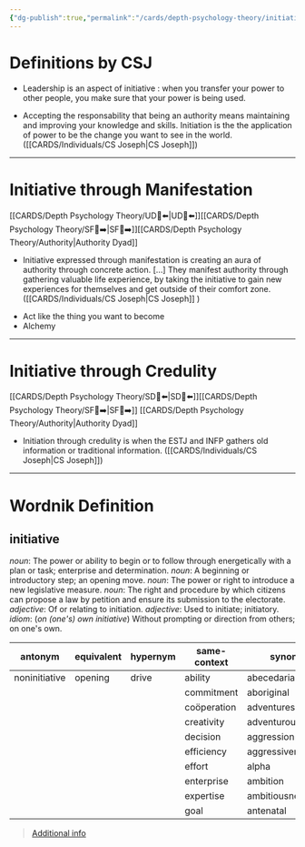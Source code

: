 ```yaml
---
{"dg-publish":true,"permalink":"/cards/depth-psychology-theory/initiative/","created":"2022-12-31T17:42:03.357+01:00","updated":"2023-05-03T17:57:44.069+02:00"}
---
```


# Definitions by CSJ 
- Leadership is an aspect of initiative : when you transfer your power to other people, you make sure that your power is being used. 

<div class="transclusion internal-embed is-loaded"><div class="markdown-embed">



- Accepting the responsability that being an authority means maintaining and improving your knowledge and skills. Initiation is the the application of power to be the change you want to see in the world. ([[CARDS/Individuals/CS Joseph\|CS Joseph]]) 

</div></div>


---
# Initiative through Manifestation 
[[CARDS/Depth Psychology Theory/UD👤⬅️\|UD👤⬅️]][[CARDS/Depth Psychology Theory/SF🤸➡️\|SF🤸➡️]][[CARDS/Depth Psychology Theory/Authority\|Authority Dyad]] 

<div class="transclusion internal-embed is-loaded"><div class="markdown-embed">



- Initiative expressed through manifestation is creating an aura of authority through concrete action. […] They manifest authority through gathering valuable life experience, by taking the initiative to gain new experiences for themselves and get outside of their comfort zone. ([[CARDS/Individuals/CS Joseph\|CS Joseph]] ) 

</div></div>

- Act like the thing you want to become 
- Alchemy 
---
# Initiative through Credulity 
[[CARDS/Depth Psychology Theory/SD🤸⬅️\|SD🤸⬅️]][[CARDS/Depth Psychology Theory/SF🤸➡️\|SF🤸➡️]] [[CARDS/Depth Psychology Theory/Authority\|Authority Dyad]] 

<div class="transclusion internal-embed is-loaded"><div class="markdown-embed">



- Initiation through credulity is when the ESTJ and INFP gathers old information or traditional information. ([[CARDS/Individuals/CS Joseph\|CS Joseph]]) 

</div></div>


---
# Wordnik Definition 
## initiative
*noun*: The power or ability to begin or to follow through energetically with a plan or task; enterprise and determination.
*noun*: A beginning or introductory step; an opening move.
*noun*: The power or right to introduce a new legislative measure.
*noun*: The right and procedure by which citizens can propose a law by petition and ensure its submission to the electorate.
*adjective*: Of or relating to initiation.
*adjective*: Used to initiate; initiatory.
*idiom*: (<em>on (one's) own initiative</em>)  Without prompting or direction from others; on one's own.

| antonym |equivalent |hypernym |same-context |synonym |
| --- | --- | --- | --- | --- |
| noninitiative | opening | drive | ability | abecedarian |
|  |  |  | commitment | aboriginal |
|  |  |  | coöperation | adventuresomeness |
|  |  |  | creativity | adventurousness |
|  |  |  | decision | aggression |
|  |  |  | efficiency | aggressiveness |
|  |  |  | effort | alpha |
|  |  |  | enterprise | ambition |
|  |  |  | expertise | ambitiousness |
|  |  |  | goal | antenatal |

> [Additional info](https://www.wordnik.com/words/initiative)

